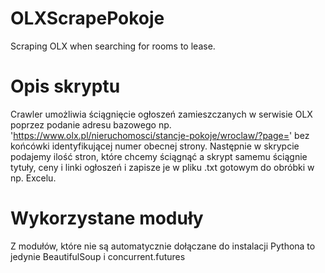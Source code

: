 # OLXScrapePokoje
Scraping OLX when searching for rooms to lease.

# Opis skryptu
Crawler umożliwia ściągnięcie ogłoszeń zamieszczanych w serwisie OLX poprzez podanie adresu bazowego np. 'https://www.olx.pl/nieruchomosci/stancje-pokoje/wroclaw/?page=' bez końcówki identyfikującej numer obecnej strony. Następnie w skrypcie podajemy ilość stron, które chcemy ściągnąć a skrypt samemu ściągnie tytuły, ceny i linki ogłoszeń i zapisze je w pliku .txt gotowym do obróbki w np. Excelu.

# Wykorzystane moduły
Z modułów, które nie są automatycznie dołączane do instalacji Pythona to jedynie BeautifulSoup i concurrent.futures
